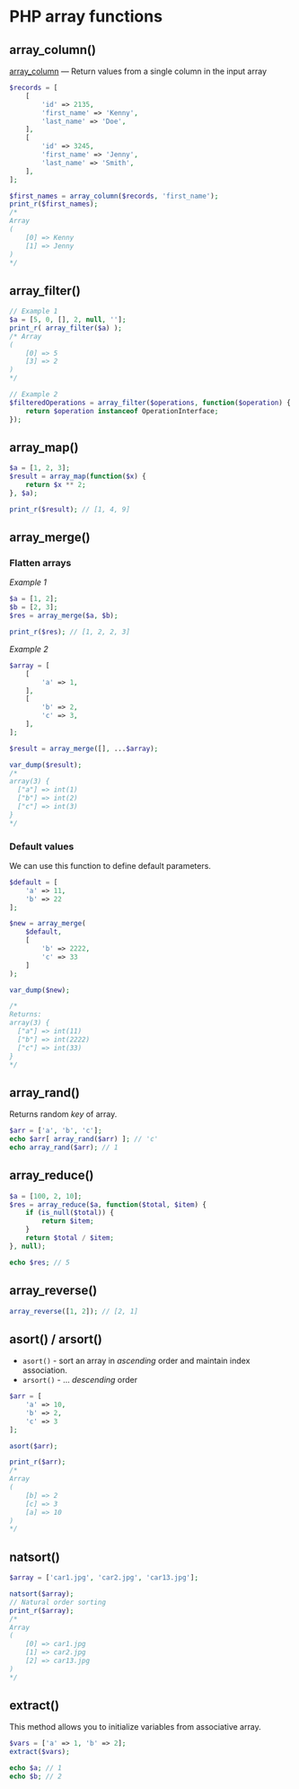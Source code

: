# PHP array functions

## array_column()

[array_column](https://www.php.net/manual/en/function.array-column.php) — Return values from a single column in the input array

```php
$records = [
    [
        'id' => 2135,
        'first_name' => 'Kenny',
        'last_name' => 'Doe',
    ],
    [
        'id' => 3245,
        'first_name' => 'Jenny',
        'last_name' => 'Smith',
    ],
];

$first_names = array_column($records, 'first_name');
print_r($first_names);
/* 
Array
(
    [0] => Kenny
    [1] => Jenny
)
*/
```

## array_filter()

```php
// Example 1
$a = [5, 0, [], 2, null, ''];
print_r( array_filter($a) );
/* Array
(
    [0] => 5
    [3] => 2
)
*/

// Example 2
$filteredOperations = array_filter($operations, function($operation) {
    return $operation instanceof OperationInterface;
});
```

## array_map()

```php
$a = [1, 2, 3];
$result = array_map(function($x) {
    return $x ** 2;
}, $a);

print_r($result); // [1, 4, 9]
```

## array_merge()

### Flatten arrays

*Example 1*

```php
$a = [1, 2];
$b = [2, 3];
$res = array_merge($a, $b);

print_r($res); // [1, 2, 2, 3]
```

*Example 2*

```php
$array = [
    [
        'a' => 1,  
    ],
    [
        'b' => 2,
        'c' => 3,
    ],
];

$result = array_merge([], ...$array);

var_dump($result);
/*
array(3) {
  ["a"] => int(1)
  ["b"] => int(2)
  ["c"] => int(3)
}
*/
```

### Default values

We can use this function to define default parameters.

```php
$default = [
    'a' => 11,
    'b' => 22
];

$new = array_merge(
    $default,
    [
        'b' => 2222,
        'c' => 33
    ]
);

var_dump($new);

/*
Returns:
array(3) {
  ["a"] => int(11)
  ["b"] => int(2222)
  ["c"] => int(33)
}
*/
```

## array_rand()

Returns random *key* of array.

```php
$arr = ['a', 'b', 'c'];
echo $arr[ array_rand($arr) ]; // 'c'
echo array_rand($arr); // 1
```

## array_reduce()

```php
$a = [100, 2, 10];
$res = array_reduce($a, function($total, $item) {
    if (is_null($total)) {
        return $item;
    }
    return $total / $item;
}, null);

echo $res; // 5
```

## array_reverse()

```php
array_reverse([1, 2]); // [2, 1]
```

## asort() / arsort()

- `asort()` - sort an array in *ascending* order and maintain index association.
- `arsort()` - ... *descending* order

```php
$arr = [
    'a' => 10,
    'b' => 2,
    'c' => 3
];

asort($arr);

print_r($arr);
/*
Array
(
    [b] => 2
    [c] => 3
    [a] => 10
)
*/
```

## natsort()

```php
$array = ['car1.jpg', 'car2.jpg', 'car13.jpg'];

natsort($array);
// Natural order sorting
print_r($array);
/*
Array
(
    [0] => car1.jpg
    [1] => car2.jpg
    [2] => car13.jpg
)
*/
```

## extract()

This method allows you to initialize variables from associative array.

```php
$vars = ['a' => 1, 'b' => 2];
extract($vars);

echo $a; // 1
echo $b; // 2
```
